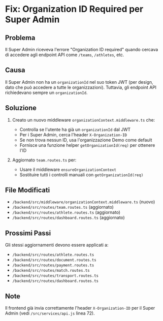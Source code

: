 # Fix: Organization ID Required per Super Admin

## Problema
Il Super Admin riceveva l'errore "Organization ID required" quando cercava di accedere agli endpoint API come `/teams`, `/athletes`, etc.

## Causa
Il Super Admin non ha un `organizationId` nel suo token JWT (per design, dato che può accedere a tutte le organizzazioni). Tuttavia, gli endpoint API richiedevano sempre un `organizationId`.

## Soluzione
1. Creato un nuovo middleware `organizationContext.middleware.ts` che:
   - Controlla se l'utente ha già un `organizationId` dal JWT
   - Per i Super Admin, cerca l'header `X-Organization-ID`
   - Se non trova nessun ID, usa l'organizzazione Demo come default
   - Fornisce una funzione helper `getOrganizationId(req)` per ottenere l'ID

2. Aggiornato `team.routes.ts` per:
   - Usare il middleware `ensureOrganizationContext`
   - Sostituire tutti i controlli manuali con `getOrganizationId(req)`

## File Modificati
- `/backend/src/middleware/organizationContext.middleware.ts` (nuovo)
- `/backend/src/routes/team.routes.ts` (aggiornato)
- `/backend/src/routes/athlete.routes.ts` (aggiornato)
- `/backend/src/routes/dashboard.routes.ts` (aggiornato)

## Prossimi Passi
Gli stessi aggiornamenti devono essere applicati a:
- `/backend/src/routes/athlete.routes.ts`
- `/backend/src/routes/document.routes.ts`
- `/backend/src/routes/payment.routes.ts`
- `/backend/src/routes/match.routes.ts`
- `/backend/src/routes/transport.routes.ts`
- `/backend/src/routes/dashboard.routes.ts`

## Note
Il frontend già invia correttamente l'header `X-Organization-ID` per il Super Admin (vedi `/src/services/api.js` linea 72).

